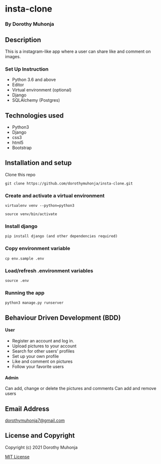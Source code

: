 # insta-clone

### By Dorothy Muhonja

## Description
This is a instagram-like app where a user can share like and comment on images.

### Set Up Instruction
* Python 3.6 and above
* Editor
* Virtual environment (optional)
*  Django
* SQLAlchemy (Postgres)

## Technologies used
* Python3
* Django
* css3
* html5
* Bootstrap


## Installation and setup
 Clone this repo
 ```
 git clone https://github.com/dorothymuhonja/insta-clone.git
 ```

 ### Create and activate a virtual environment
 
    virtualenv venv --python=python3

    source venv/bin/activate

### Install django
    pip install django (and other dependencies required)

### Copy environment variable
    cp env.sample .env

### Load/refresh .environment variables
    source .env

### Running the app
```
python3 manage.py runserver
```
## Behaviour Driven Development (BDD)
#### User
* Register an account and log in.
* Upload pictures to your account
* Search for other users' profiles
* Set up your own profile
* Like and comment on pictures
* Follow your favorite users

#### Admin
Can add, change or delete the pictures and comments
Can add and remove users



## Email Address
dorothymuhonja7@gmail.com

## License and Copyright

Copyright (c) 2021 Dorothy Muhonja

[MIT License](LICENSE)
